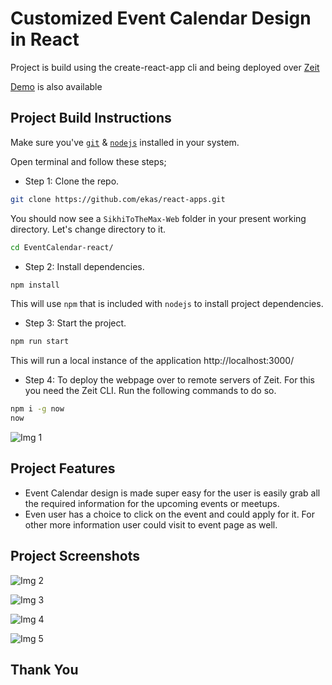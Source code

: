 # Customized Event Calendar Design in React

Project is build using the create-react-app cli and being deployed over [Zeit](https://zeit.co/)

[Demo](https://calendar.ekaspreetsingh.tech/) is also available 

## Project Build Instructions

Make sure you've [`git`](https://git-scm.com/book/en/v2/Getting-Started-Installing-Git) & [`nodejs`](https://nodejs.org/en/) installed in your system.

Open terminal and follow these steps;

- Step 1: Clone the repo.

```bash
git clone https://github.com/ekas/react-apps.git
```

You should now see a `SikhiToTheMax-Web` folder in your present working directory. Let's change directory to it.

```bash
cd EventCalendar-react/
```

- Step 2: Install dependencies.

```bash
npm install
```

This will use `npm` that is included with `nodejs` to install project dependencies.

- Step 3: Start the project.

```bash
npm run start
```

This will run a local instance of the application http://localhost:3000/

- Step 4: To deploy the webpage over to remote servers of Zeit. For this you need the Zeit CLI. Run the following commands to do so.

```bash
npm i -g now
now

```

![Img 1](https://github.com/ekas/react-apps/blob/master/EventCalendar-react/screenshots/calendar_screenshot_5.PNG)

## Project Features

- Event Calendar design is made super easy for the user is easily grab all the required information for the upcoming events or meetups.
- Even user has a choice to click on the event and could apply for it. For other more information user could visit to event page as well.

## Project Screenshots

![Img 2](https://github.com/ekas/react-apps/blob/master/EventCalendar-react/screenshots/calendar_screenshot_1.PNG)

![Img 3](https://github.com/ekas/react-apps/blob/master/EventCalendar-react/screenshots/calendar_screenshot_2.PNG)

![Img 4](https://github.com/ekas/react-apps/blob/master/EventCalendar-react/screenshots/calendar_screenshot_3.PNG)

![Img 5](https://github.com/ekas/react-apps/blob/master/EventCalendar-react/screenshots/calendar_screenshot_4.PNG)

## Thank You
